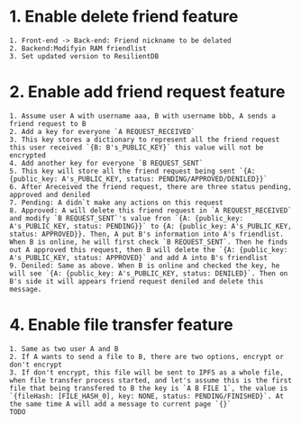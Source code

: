# 1. Enable delete friend feature
    1. Front-end -> Back-end: Friend nickname to be delated
    2. Backend:Modifyin RAM friendlist
    3. Set updated version to ResilientDB
# 2. Enable add friend request feature
    1. Assume user A with username aaa, B with username bbb, A sends a friend request to B
    2. Add a key for everyone `A REQUEST_RECEIVED`
    3. This key stores a dictionary to represent all the friend request this user received `{B: B's_PUBLIC_KEY}` this value will not be encrypted
    4. Add another key for everyone `B REQUEST_SENT`
    5. This key will store all the friend request being sent `{A: {public_key: A's_PUBLIC_KEY, status: PENDING/APPROVED/DENILED}}`
    6. After Areceived the friend request, there are three status pending, approved and deniled
    7. Pending: A didn`t make any actions on this request
    8. Approved: A will delete this friend request in `A REQUEST_RECEIVED` and modify `B REQUEST_SENT`'s value fron `{A: {public_key: A's_PUBLIC_KEY, status: PENDING}}` to {A: {public_key: A's_PUBLIC_KEY, status: APPROVED}}. Then, A put B's information into A's friendlist. When B is online, he will first check `B REQUEST_SENT`. Then he finds out A approved this request, then B will delete the `{A: {public_key: A's_PUBLIC_KEY, status: APPROVED}` and add A into B's friendlist
    9. Deniled: Same as above. When B is online and checked the key, he will see `{A: {public_key: A's_PUBLIC_KEY, status: DENILED}`. Then on B's side it will appears friend request deniled and delete this message.
# 4. Enable file transfer feature
    1. Same as two user A and B
    2. If A wants to send a file to B, there are two options, encrypt or don't encrypt
    3. If don't encrypt, this file will be sent to IPFS as a whole file, when file transfer process started, and let's assume this is the first file that being transfered to B the key is `A B FILE 1`, the value is `{fileHash: [FILE_HASH_0], key: NONE, status: PENDING/FINISHED}`. At the same time A will add a message to current page `{}`
    TODO

    
